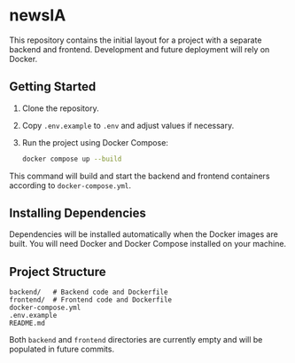 # newsIA

This repository contains the initial layout for a project with a separate
backend and frontend. Development and future deployment will rely on Docker.

## Getting Started

1. Clone the repository.
2. Copy `.env.example` to `.env` and adjust values if necessary.
3. Run the project using Docker Compose:

   ```bash
   docker compose up --build
   ```

This command will build and start the backend and frontend containers
according to `docker-compose.yml`.

## Installing Dependencies

Dependencies will be installed automatically when the Docker images are
built. You will need Docker and Docker Compose installed on your machine.

## Project Structure

```
backend/   # Backend code and Dockerfile
frontend/  # Frontend code and Dockerfile
docker-compose.yml
.env.example
README.md
```

Both `backend` and `frontend` directories are currently empty and will be
populated in future commits.

